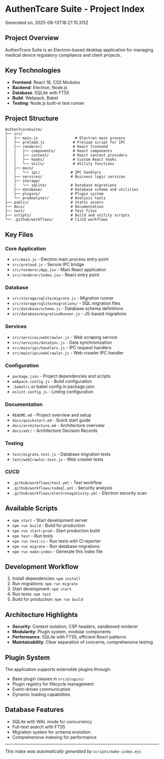 # AuthenTcare Suite - Project Index

Generated on: 2025-08-13T18:27:15.315Z

## Project Overview

AuthenTcare Suite is an Electron-based desktop application for managing medical device regulatory compliance and client projects.

## Key Technologies

- **Frontend**: React 18, CSS Modules
- **Backend**: Electron, Node.js
- **Database**: SQLite with FTS5
- **Build**: Webpack, Babel
- **Testing**: Node.js built-in test runner

## Project Structure

```
AuthenTcareSuite/
├── src/
│   ├── main.js                 # Electron main process
│   ├── preload.js             # Preload script for IPC
│   ├── renderer/              # React frontend
│   │   ├── components/        # React components
│   │   ├── context/           # React context providers
│   │   ├── hooks/             # Custom React hooks
│   │   └── utils/             # Utility functions
│   ├── main/
│   │   └── ipc/              # IPC handlers
│   ├── services/             # Business logic services
│   ├── storage/
│   │   └── sqlite/           # Database migrations
│   ├── database/             # Database schema and utilities
│   ├── plugins/              # Plugin system
│   └── proAnalyser/          # Analysis tools
├── public/                   # Static assets
├── docs/                     # Documentation
├── test/                     # Test files
├── scripts/                  # Build and utility scripts
└── .github/workflows/        # CI/CD workflows
```

## Key Files

### Core Application
- `src/main.js` - Electron main process entry point
- `src/preload.js` - Secure IPC bridge
- `src/renderer/App.jsx` - Main React application
- `src/renderer/index.jsx` - React entry point

### Database
- `src/storage/sqlite/migrate.js` - Migration runner
- `src/storage/sqlite/migrations/` - SQL migration files
- `src/database/schema.js` - Database schema definitions
- `src/database/migrationRunner.js` - JS-based migrations

### Services
- `src/services/webCrawler.js` - Web scraping service
- `src/services/dataSync.js` - Data synchronization
- `src/main/ipc/handlers.js` - IPC request handlers
- `src/main/ipc/webCrawler.js` - Web crawler IPC handler

### Configuration
- `package.json` - Project dependencies and scripts
- `webpack.config.js` - Build configuration
- `.babelrc` or babel config in package.json
- `eslint.config.js` - Linting configuration

### Documentation
- `README.md` - Project overview and setup
- `docs/quickstart.md` - Quick start guide
- `docs/architecture.md` - Architecture overview
- `docs/adr/` - Architecture Decision Records

### Testing
- `test/migrate.test.js` - Database migration tests
- `test/webCrawler.test.js` - Web crawler tests

### CI/CD
- `.github/workflows/test.yml` - Test workflow
- `.github/workflows/codeql.yml` - Security analysis
- `.github/workflows/electronegativity.yml` - Electron security scan

## Available Scripts

- `npm start` - Start development server
- `npm run build` - Build for production
- `npm run start:prod` - Start production build
- `npm test` - Run tests
- `npm run test:ci` - Run tests with CI reporter
- `npm run migrate` - Run database migrations
- `npm run make:index` - Generate this index file

## Development Workflow

1. Install dependencies: `npm install`
2. Run migrations: `npm run migrate`
3. Start development: `npm start`
4. Run tests: `npm test`
5. Build for production: `npm run build`

## Architecture Highlights

- **Security**: Context isolation, CSP headers, sandboxed renderer
- **Modularity**: Plugin system, modular components
- **Performance**: SQLite with FTS5, efficient React patterns
- **Maintainability**: Clear separation of concerns, comprehensive testing

## Plugin System

The application supports extensible plugins through:
- Base plugin classes in `src/plugins/`
- Plugin registry for lifecycle management
- Event-driven communication
- Dynamic loading capabilities

## Database Features

- SQLite with WAL mode for concurrency
- Full-text search with FTS5
- Migration system for schema evolution
- Comprehensive indexing for performance

---

*This index was automatically generated by `scripts/make-index.mjs`*
